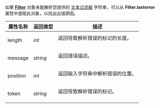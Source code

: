 如果 **[Filter](filter.zh.md)** 对象未能解析您提供的 [文本过滤器](/Manual/file_operations/filtered_operations/textual_filters.zh.md) 字符串，可以从 **Filter.lasterror** 属性中提取此对象，以找出出错原因。

<table>
<thead><tr><th>
属性名称</th><th>
返回类型</th><th>
描述
</th></tr></thead><tbody><tr><td>
length</td><td>

*int*</td><td>
返回导致解析错误的标记的长度。
</td></tr><tr><td>
message</td><td>

*string*</td><td>
返回错误描述。
</td></tr><tr><td>
position</td><td>

*int*</td><td>
返回输入字符串中解析错误的位置。
</td></tr><tr><td>
token</td><td>

*string*</td><td>
返回导致解析错误的标记。
</td></tr></tbody>
</table>